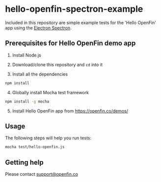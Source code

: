 hello-openfin-spectron-example
===========================
Included in this repository are simple example tests for the 'Hello OpenFin' app using the [Electron Spectron](https://github.com/electron/spectron). 

## Prerequisites for Hello OpenFin demo app

1. Install Node.js

2. Download/clone this repository and `cd` into it

3. Install all the dependencies    
 ```bash
 npm install
 ```
 
4. Globally install Mocha test framework
 ```bash
 npm install -g mocha
 ```

5. Install Hello OpenFin app from https://openfin.co/demos/


## Usage

The following steps will help you run tests:
  
 ```bash
 mocha test/hello-openfin.js
 ```

## Getting help

Please contact support@openfin.co
